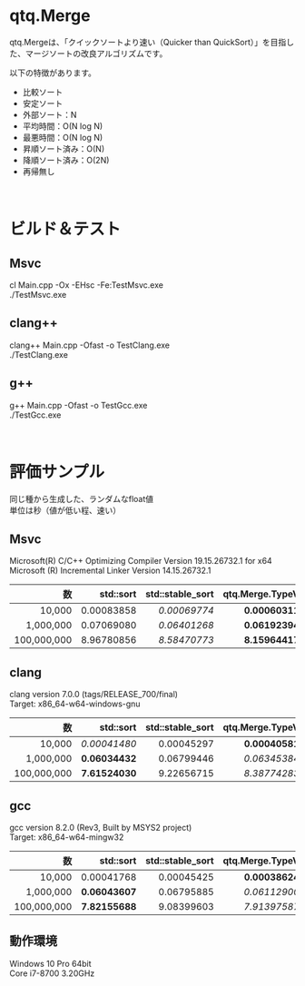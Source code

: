 # qtq.Merge
qtq.Mergeは、「クイックソートより速い（Quicker than QuickSort）」を目指した、マージソートの改良アルゴリズムです。

以下の特徴があります。  
* 比較ソート
* 安定ソート
* 外部ソート：N
* 平均時間：O(N log N)
* 最悪時間：O(N log N)
* 昇順ソート済み：O(N)
* 降順ソート済み：O(2N)
* 再帰無し

<br>

# ビルド＆テスト
## **Msvc**
cl Main.cpp -Ox -EHsc -Fe:TestMsvc.exe  
./TestMsvc.exe  

## **clang++**
clang++ Main.cpp -Ofast -o TestClang.exe  
./TestClang.exe  

## **g++**
g++ Main.cpp -Ofast -o TestGcc.exe  
./TestGcc.exe  

<br>

# 評価サンプル
同じ種から生成した、ランダムなfloat値  
単位は秒（値が低い程、速い）

## **Msvc**
Microsoft(R) C/C++ Optimizing Compiler Version 19.15.26732.1 for x64  
Microsoft (R) Incremental Linker Version 14.15.26732.1  

|数|std::sort|std::stable_sort|qtq.Merge.TypeV|
|-:|-:|-:|-:|
|10,000|0.00083858|*0.00069774*|**0.00060311**|
|1,000,000|0.07069080|*0.06401268*|**0.06192394**|
|100,000,000|8.96780856|*8.58470773*|**8.15964417**|

## **clang**
clang version 7.0.0 (tags/RELEASE_700/final)  
Target: x86_64-w64-windows-gnu  

|数|std::sort|std::stable_sort|qtq.Merge.TypeV|
|-:|-:|-:|-:|
|10,000|*0.00041480*|0.00045297|**0.00040581**|
|1,000,000|**0.06034432**|0.06799446|*0.06345384*|
|100,000,000|**7.61524030**|9.22656715|*8.38774283*|

## **gcc**
gcc version 8.2.0 (Rev3, Built by MSYS2 project)  
Target: x86_64-w64-mingw32  

|数|std::sort|std::stable_sort|qtq.Merge.TypeV|
|-:|-:|-:|-:|
|10,000|0.00041768|0.00045425|**0.00038624**|
|1,000,000|**0.06043607**|0.06795885|*0.06112900*|
|100,000,000|**7.82155688**|9.08399603|*7.91397587*|

## **動作環境**
Windows 10 Pro 64bit  
Core i7-8700 3.20GHz  
